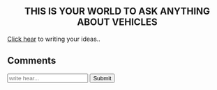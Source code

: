 <html>
<head>
</head>
<body backgroundimage="car1.jpg">
<h2 align="center"bgcolor="blue">THIS IS YOUR WORLD TO ASK ANYTHING ABOUT VEHICLES</h2>
<p><a href="Commentsection.github.io">Click hear</a> to writing your ideas..</p>
</body>
</html>
<html>
<body backgroundimage="car2.jpg">
<!-- Comment Section -->
<div id="comments">
  <h2>Comments</h2>
  <form id="comment-form">
    <input type="text" id="comment" placeholder="write hear...">
    <button id="submit-comment">Submit</button>
  </form>
  <div id="comment-list">
    <!-- Comments will be displayed here -->
  </div>
</div>

<!-- JavaScript code to handle comment submission and display -->
<script>
  const commentForm = document.getElementById('comment-form');
  const commentList = document.getElementById('comment-list');

  commentForm.addEventListener('submit', (e) => {
    e.preventDefault();
    const comment = document.getElementById('comment').value;
    const newComment = document.createElement('p');
    newComment.textContent = comment;
    commentList.appendChild(newComment);
    document.getElementById('comment').value = ''; // Clear input field
  });
</script>
</body>
</html>
